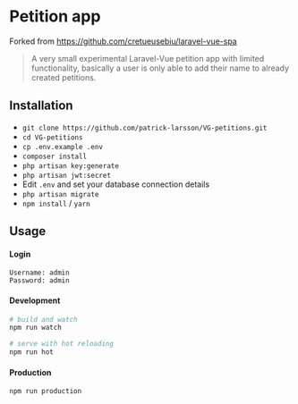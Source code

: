 # Petition app

Forked from 
https://github.com/cretueusebiu/laravel-vue-spa

> A very small experimental Laravel-Vue petition app with limited functionality,
basically a user is only able to add their name to already created petitions.

## Installation

- `git clone https://github.com/patrick-larsson/VG-petitions.git`
- `cd VG-petitions`
- `cp .env.example .env`
- `composer install`
- `php artisan key:generate`
- `php artisan jwt:secret`
- Edit `.env` and set your database connection details
- `php artisan migrate`
- `npm install` / `yarn`

## Usage
#### Login
``` 
Username: admin
Password: admin
```

#### Development

```bash
# build and watch
npm run watch

# serve with hot reloading
npm run hot
```

#### Production

```bash
npm run production
```
